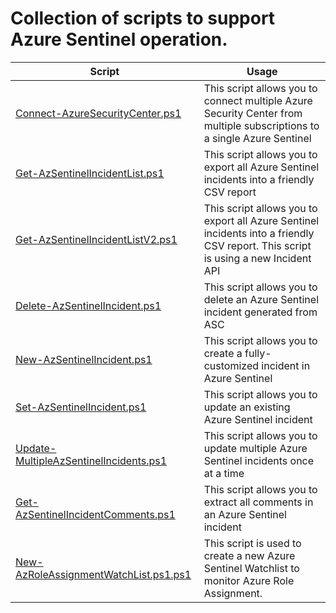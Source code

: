 # Collection of scripts to support Azure Sentinel operation.

| **Script** | **Usage**|
| ---------- | -------- |
| [Connect-AzureSecurityCenter.ps1](https://github.com/azsec/azure-sentinel-tools/blob/master/scripts/Connect-AzureSecurityCenter.ps1) | This script allows you to connect multiple Azure Security Center from multiple subscriptions to a single Azure Sentinel |
| [Get-AzSentinelIncidentList.ps1](https://github.com/azsec/azure-sentinel-tools/blob/master/scripts/Get-AzSentinelIncidentList.ps1) | This script allows you to export all Azure Sentinel incidents into a friendly CSV report |
| [Get-AzSentinelIncidentListV2.ps1](https://github.com/azsec/azure-sentinel-tools/blob/master/scripts/Get-AzSentinelIncidentListV2.ps1) | This script allows you to export all Azure Sentinel incidents into a friendly CSV report. This script is using a new Incident API |
| [Delete-AzSentinelIncident.ps1](https://github.com/azsec/azure-sentinel-tools/blob/master/scripts/Delete-AzureSentinelIncident.ps1) | This script allows you to delete an Azure Sentinel incident generated from ASC | 
| [New-AzSentinelIncident.ps1](https://github.com/azsec/azure-sentinel-tools/blob/master/scripts/New-AzSentinelIncident.ps1) |This script allows you to create a fully-customized incident in Azure Sentinel |
| [Set-AzSentinelIncident.ps1](https://github.com/azsec/azure-sentinel-tools/blob/master/scripts/Set-AzSentinelIncident.ps1) | This script allows you to update an existing Azure Sentinel incident | 
| [Update-MultipleAzSentinelIncidents.ps1](https://github.com/azsec/azure-sentinel-tools/blob/master/scripts/Update-MultipleAzSentinelIncidents.ps1) | This script allows you to update multiple Azure Sentinel incidents once at a time |
| [Get-AzSentinelIncidentComments.ps1](https://github.com/azsec/azure-sentinel-tools/blob/master/scripts/Get-AzSentinelIncidentComments.ps1) | This script allows you to extract all comments in an Azure Sentinel incident |
| [New-AzRoleAssignmentWatchList.ps1.ps1](https://github.com/azsec/azure-sentinel-tools/blob/master/scripts/New-AzRoleAssignmentWatchList.ps1) | This script is used to create a new Azure Sentinel Watchlist to monitor Azure Role Assignment. |